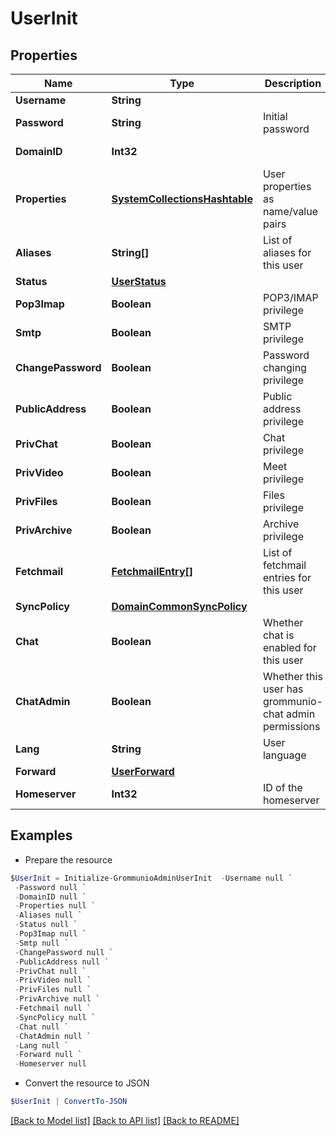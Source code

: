 # UserInit
## Properties

Name | Type | Description | Notes
------------ | ------------- | ------------- | -------------
**Username** | **String** |  | [optional] 
**Password** | **String** | Initial password | [optional] 
**DomainID** | **Int32** |  | [optional] [readonly] 
**Properties** | [**SystemCollectionsHashtable**](.md) | User properties as name/value pairs | [optional] 
**Aliases** | **String[]** | List of aliases for this user | [optional] 
**Status** | [**UserStatus**](UserStatus.md) |  | [optional] 
**Pop3Imap** | **Boolean** | POP3/IMAP privilege | [optional] 
**Smtp** | **Boolean** | SMTP privilege | [optional] 
**ChangePassword** | **Boolean** | Password changing privilege | [optional] 
**PublicAddress** | **Boolean** | Public address privilege | [optional] 
**PrivChat** | **Boolean** | Chat privilege | [optional] 
**PrivVideo** | **Boolean** | Meet privilege | [optional] 
**PrivFiles** | **Boolean** | Files privilege | [optional] 
**PrivArchive** | **Boolean** | Archive privilege | [optional] 
**Fetchmail** | [**FetchmailEntry[]**](FetchmailEntry.md) | List of fetchmail entries for this user | [optional] 
**SyncPolicy** | [**DomainCommonSyncPolicy**](DomainCommonSyncPolicy.md) |  | [optional] 
**Chat** | **Boolean** | Whether chat is enabled for this user | [optional] 
**ChatAdmin** | **Boolean** | Whether this user has grommunio-chat admin permissions | [optional] 
**Lang** | **String** | User language | [optional] 
**Forward** | [**UserForward**](UserForward.md) |  | [optional] 
**Homeserver** | **Int32** | ID of the homeserver | [optional] 

## Examples

- Prepare the resource
```powershell
$UserInit = Initialize-GrommunioAdminUserInit  -Username null `
 -Password null `
 -DomainID null `
 -Properties null `
 -Aliases null `
 -Status null `
 -Pop3Imap null `
 -Smtp null `
 -ChangePassword null `
 -PublicAddress null `
 -PrivChat null `
 -PrivVideo null `
 -PrivFiles null `
 -PrivArchive null `
 -Fetchmail null `
 -SyncPolicy null `
 -Chat null `
 -ChatAdmin null `
 -Lang null `
 -Forward null `
 -Homeserver null
```

- Convert the resource to JSON
```powershell
$UserInit | ConvertTo-JSON
```

[[Back to Model list]](../README.md#documentation-for-models) [[Back to API list]](../README.md#documentation-for-api-endpoints) [[Back to README]](../README.md)

